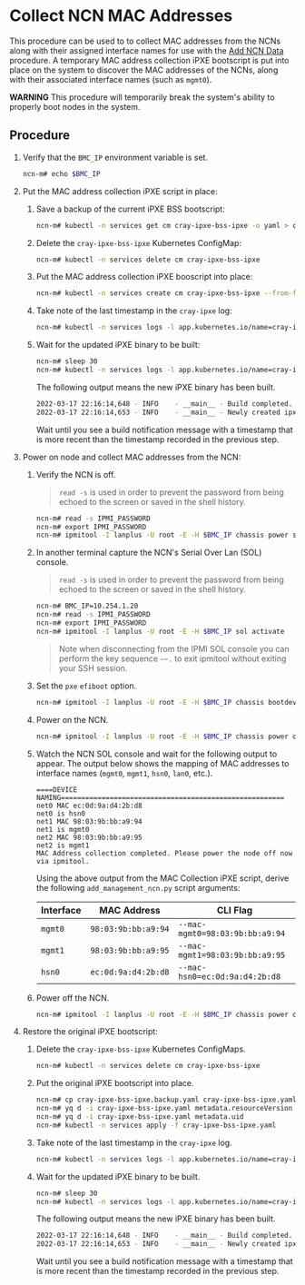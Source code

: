 # Collect NCN MAC Addresses

This procedure can be used to to collect MAC addresses from the NCNs along with their assigned interface names for use with the [Add NCN Data](Add_NCN_Data.md) procedure.
A temporary MAC address collection iPXE bootscript is put into place on the system to discover the MAC addresses of the NCNs, along with their associated interface names (such as `mgmt0`).

**WARNING** This procedure will temporarily break the system's ability to properly boot nodes in the system.

## Procedure

1. Verify that the `BMC_IP` environment variable is set.

    ```bash
    ncn-m# echo $BMC_IP
    ```

1. Put the MAC address collection iPXE script in place:
    1. Save a backup of the current iPXE BSS bootscript:

        ```bash
        ncn-m# kubectl -n services get cm cray-ipxe-bss-ipxe -o yaml > cray-ipxe-bss-ipxe.backup.yaml
        ```

    1. Delete the `cray-ipxe-bss-ipxe` Kubernetes ConfigMap:

        ```bash
        ncn-m# kubectl -n services delete cm cray-ipxe-bss-ipxe
        ```

    1. Put the MAC address collection iPXE booscript into place:

        ```bash
        ncn-m# kubectl -n services create cm cray-ipxe-bss-ipxe --from-file=bss.ipxe=/usr/share/doc/csm/scripts/operations/node_management/Add_Remove_Replace_NCNs/mac_collection_script.ipxe
        ```

    1. Take note of the last timestamp in the `cray-ipxe` log:

        ```bash
        ncn-m# kubectl -n services logs -l app.kubernetes.io/name=cray-ipxe -c cray-ipxe
        ```

    1. Wait for the updated iPXE binary to be built:

        ```bash
        ncn-m# sleep 30
        ncn-m# kubectl -n services logs -l app.kubernetes.io/name=cray-ipxe -c cray-ipxe -f
        ```

        The following output means the new iPXE binary has been built.

        ```bash
        2022-03-17 22:16:14,648 - INFO    - __main__ - Build completed.
        2022-03-17 22:16:14,653 - INFO    - __main__ - Newly created ipxe binary created: '/shared_tftp/ipxe.efi'
        ```

        Wait until you see a build notification message with a timestamp that is more recent than the timestamp recorded in the previous step.

1. Power on node and collect MAC addresses from the NCN:
    1. Verify the NCN is off.
        > `read -s` is used in order to prevent the password from being echoed to the screen or saved in the shell history.

        ```bash
        ncn-m# read -s IPMI_PASSWORD
        ncn-m# export IPMI_PASSWORD
        ncn-m# ipmitool -I lanplus -U root -E -H $BMC_IP chassis power status
        ```

    1. In another terminal capture the NCN's Serial Over Lan (SOL) console.
        > `read -s` is used in order to prevent the password from being echoed to the screen or saved in the shell history.

        ```bash
        ncn-m# BMC_IP=10.254.1.20
        ncn-m# read -s IPMI_PASSWORD
        ncn-m# export IPMI_PASSWORD
        ncn-m# ipmitool -I lanplus -U root -E -H $BMC_IP sol activate
        ```

        > Note when disconnecting from the IPMI SOL console you can perform the key sequence `~~.` to exit ipmitool without exiting your SSH session.

    1. Set the `pxe` `efiboot` option.

        ```bash
        ncn-m# ipmitool -I lanplus -U root -E -H $BMC_IP chassis bootdev pxe options=efiboot
        ```

    1. Power on the NCN.

        ```bash
        ncn-m# ipmitool -I lanplus -U root -E -H $BMC_IP chassis power on
        ```

    1. Watch the NCN SOL console and wait for the following output to appear. The output below shows the mapping of MAC addresses to interface names (`mgmt0`, `mgmt1`, `hsn0`, `lan0`, etc.).

        ```text
        ====DEVICE NAMING=======================================================
        net0 MAC ec:0d:9a:d4:2b:d8
        net0 is hsn0
        net1 MAC 98:03:9b:bb:a9:94
        net1 is mgmt0
        net2 MAC 98:03:9b:bb:a9:95
        net2 is mgmt1
        MAC Address collection completed. Please power the node off now via ipmitool.
        ```

        Using the above output from the MAC Collection iPXE script, derive the following `add_management_ncn.py` script arguments:

        | Interface   | MAC Address         | CLI Flag
        | ----------- | ------------------- | --------
        | `mgmt0`     | `98:03:9b:bb:a9:94` | `--mac-mgmt0=98:03:9b:bb:a9:94`
        | `mgmt1`     | `98:03:9b:bb:a9:95` | `--mac-mgmt1=98:03:9b:bb:a9:95`
        | `hsn0`      | `ec:0d:9a:d4:2b:d8` | `--mac-hsn0=ec:0d:9a:d4:2b:d8`

    1. Power off the NCN.

        ```bash
        ncn-m# ipmitool -I lanplus -U root -E -H $BMC_IP chassis power off
        ```

1. Restore the original iPXE bootscript:
    1. Delete the `cray-ipxe-bss-ipxe` Kubernetes ConfigMaps.

        ```bash
        ncn-m# kubectl -n services delete cm cray-ipxe-bss-ipxe
        ```

    2. Put the original iPXE bootscript into place.

        ```bash
        ncn-m# cp cray-ipxe-bss-ipxe.backup.yaml cray-ipxe-bss-ipxe.yaml
        ncn-m# yq d -i cray-ipxe-bss-ipxe.yaml metadata.resourceVersion
        ncn-m# yq d -i cray-ipxe-bss-ipxe.yaml metadata.uid
        ncn-m# kubectl -n services apply -f cray-ipxe-bss-ipxe.yaml
        ```

    3. Take note of the last timestamp in the `cray-ipxe` log.

        ```bash
        ncn-m# kubectl -n services logs -l app.kubernetes.io/name=cray-ipxe -c cray-ipxe
        ```

    4. Wait for the updated iPXE binary to be built.

        ```bash
        ncn-m# sleep 30
        ncn-m# kubectl -n services logs -l app.kubernetes.io/name=cray-ipxe -c cray-ipxe -f
        ```

        The following output means the new iPXE binary has been built.

        ```bash
        2022-03-17 22:16:14,648 - INFO    - __main__ - Build completed.
        2022-03-17 22:16:14,653 - INFO    - __main__ - Newly created ipxe binary created: '/shared_tftp/ipxe.efi'
        ```

        Wait until you see a build notification message with a timestamp that is more recent than the timestamp recorded in the previous step.
